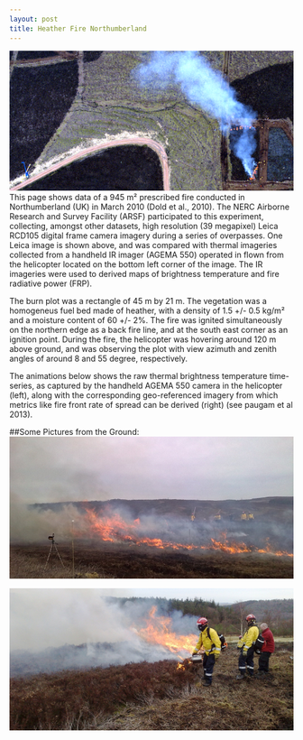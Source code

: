 ```yaml
---
layout: post
title: Heather Fire Northumberland
---
```

![placeholder](/data/northumberland/northumberland_overView.png "Northumberland Overview")
This page shows data of a 945 m² prescribed fire conducted in Northumberland (UK) in March 2010 (Dold et al., 2010). The NERC Airborne Research and Survey Facility (ARSF) participated to this experiment, collecting, amongst other datasets, high resolution (39 megapixel) Leica RCD105 digital frame camera imagery during a series of overpasses. One Leica image is shown above, and was compared with thermal imageries collected from a handheld IR imager (AGEMA 550) operated in flown from the helicopter located on the bottom left corner of the image. The IR imageries were used to derived maps of brightness temperature and fire radiative power (FRP).

The burn plot was a rectangle of  45 m by 21 m. The vegetation was a homogeneus fuel bed made of heather, with a density of 1.5 +/- 0.5 kg/m² and a moisture content of 60 +/- 2%. The fire was ignited simultaneously on the northern edge as a back fire line, and at the south east corner as an ignition point. During the  fire, the helicopter was hovering around 120 m above ground, and was observing the plot with view azimuth and zenith angles of around 8 and 55 degree, respectively.

The animations below shows the raw thermal brightness temperature time-series, as captured by the handheld AGEMA 550 camera in the helicopter (left), along with the corresponding geo-referenced imagery from which metrics like fire front rate of spread can be derived (right) (see paugam et al 2013).

##Some Pictures from the Ground:
![placeholder](/data/northumberland/flame-front-propagation_800x400.png "Northumberland fire: flame front")

![placeholder](/data/northumberland/ignition-with-drip-torche800x400.png "Northumberland fire: Drip Torche Ignition")

